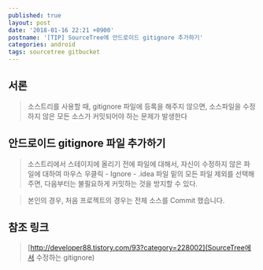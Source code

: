 ```yaml
---
published: true
layout: post
date: '2018-01-16 22:21 +0900'
postname: '[TIP] SourceTree에 안드로이드 gitignore 추가하기'
categories: android
tags: sourcetree gitbucket
---
```

## 서론

> 소스트리를 사용할 때, gitignore 파일에 등록을 해주지 않으면, 소스파일을 수정하지 않은 모든 소스가 커밋되어야 하는 문제가 발생한다

## 안드로이드 gitignore 파일 추가하기 

> 소스트리에서 스테이지에 올리기 전에 파일에 대해서, 자신이 수정하지 않은 파일에 대하여 마우스 우클릭 - Ignore - .idea 파일 밑의 모든 파일 제외를 선택해주면, 다음부터는 불필요하게 커밋하는 것을 방지할 수 있다.

> 본인의 경우, 처음 프로젝트의 경우는 전체 소스를 Commit 했습니다.

## 참조 링크

> [http://developer88.tistory.com/93?category=228002](SourceTree에서 수정하는 gitignore)